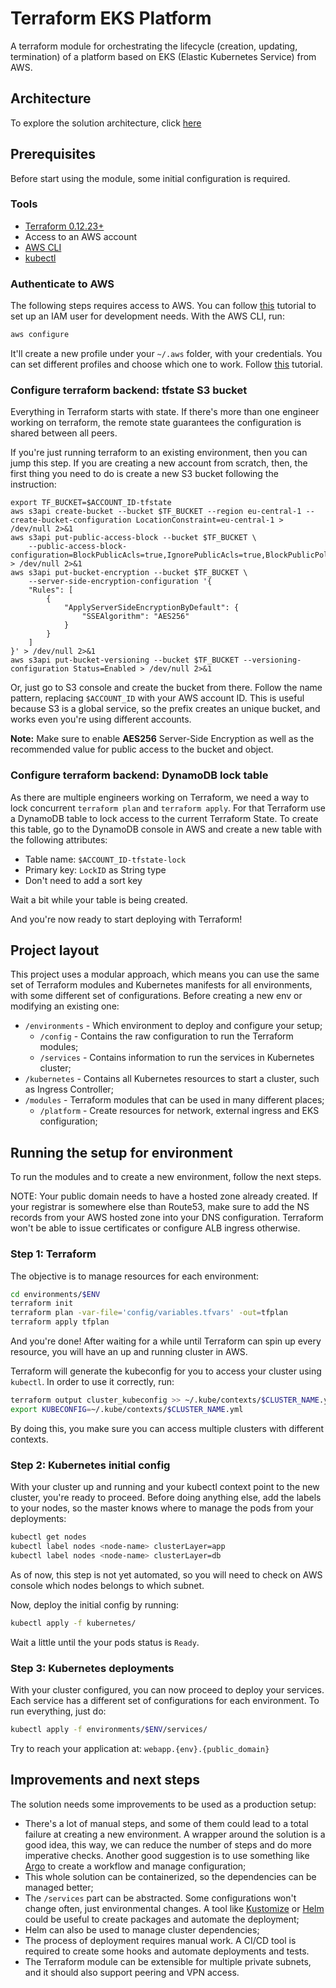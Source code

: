 # Terraform EKS Platform

A terraform module for orchestrating the lifecycle (creation, updating, termination) of a platform based on EKS (Elastic Kubernetes Service) from AWS.

## Architecture

To explore the solution architecture, click [here](docs/system-architecture.md)

## Prerequisites

Before start using the module, some initial configuration is required.

### Tools

- [Terraform 0.12.23+](https://www.terraform.io/downloads.html)
- Access to an AWS account
- [AWS CLI](https://aws.amazon.com/cli/)
- [kubectl](https://kubernetes.io/docs/tasks/tools/install-kubectl/)

### Authenticate to AWS

The following steps requires access to AWS. You can follow [this](https://docs.aws.amazon.com/IAM/latest/UserGuide/id_users_create.html) tutorial to set up an IAM user for development needs.
With the AWS CLI, run:

```bash
aws configure
```

It'll create a new profile under your `~/.aws` folder, with your credentials. You can set different profiles and choose which one to work. Follow [this](https://docs.aws.amazon.com/cli/latest/userguide/cli-configure-profiles.html) tutorial.

### Configure terraform backend: tfstate S3 bucket

Everything in Terraform starts with state. If there's more than one engineer working on terraform, the remote state guarantees the configuration is shared between all peers.
 
If you're just running terraform to an existing environment, then you can jump this step. If you are creating a new account from scratch, then, the first thing you need to do is create a new S3 bucket following the instruction:

```
export TF_BUCKET=$ACCOUNT_ID-tfstate
aws s3api create-bucket --bucket $TF_BUCKET --region eu-central-1 --create-bucket-configuration LocationConstraint=eu-central-1 > /dev/null 2>&1
aws s3api put-public-access-block --bucket $TF_BUCKET \
    --public-access-block-configuration=BlockPublicAcls=true,IgnorePublicAcls=true,BlockPublicPolicy=true,RestrictPublicBuckets=true > /dev/null 2>&1
aws s3api put-bucket-encryption --bucket $TF_BUCKET \
    --server-side-encryption-configuration '{
    "Rules": [
        {
            "ApplyServerSideEncryptionByDefault": {
                "SSEAlgorithm": "AES256"
            }
        }
    ]
}' > /dev/null 2>&1
aws s3api put-bucket-versioning --bucket $TF_BUCKET --versioning-configuration Status=Enabled > /dev/null 2>&1
```

Or, just go to S3 console and create the bucket from there. Follow the name pattern, replacing `$ACCOUNT_ID` with your AWS account ID. This is useful because S3 is a global service,
so the prefix creates an unique bucket, and works even you're using different accounts.

**Note:** Make sure to enable **AES256** Server-Side Encryption as well as the recommended value for public access to the bucket
and object.

### Configure terraform backend: DynamoDB lock table

As there are multiple engineers working on Terraform, we need a way to lock concurrent `terraform plan` and `terraform apply`. For that Terraform use a DynamoDB table to lock access to the current Terraform State. To create this table, go to the DynamoDB console in AWS and create a new table with the following attributes:

- Table name: `$ACCOUNT_ID-tfstate-lock`
- Primary key: `LockID` as String type
- Don't need to add a sort key

Wait a bit while your table is being created.

And you're now ready to start deploying with Terraform!
    
## Project layout

 This project uses a modular approach, which means you can use the same set of Terraform modules and Kubernetes manifests for all environments, with some different set of configurations.
 Before creating a new env or modifying an existing one:
 
 - `/environments` - Which environment to deploy and configure your setup;
   - `/config` - Contains the raw configuration to run the Terraform modules;
   - `/services` - Contains information to run the services in Kubernetes cluster;
 - `/kubernetes` - Contains all Kubernetes resources to start a cluster, such as Ingress Controller;
 - `/modules` - Terraform modules that can be used in many different places;
   - `/platform` - Create resources for network, external ingress and EKS configuration;
 
  
## Running the setup for environment

To run the modules and to create a new environment, follow the next steps.

NOTE: Your public domain needs to have a hosted zone already created. If your registrar is somewhere else than Route53, make sure to add the NS records from your AWS hosted zone into your DNS configuration. Terraform won't be able to issue certificates or configure ALB ingress otherwise.

### Step 1: Terraform

The objective is to manage resources for each environment:

```bash
cd environments/$ENV
terraform init
terraform plan -var-file='config/variables.tfvars' -out=tfplan
terraform apply tfplan
```

And you're done! After waiting for a while until Terraform can spin up every resource, you will have an up and running cluster in AWS.

Terraform will generate the kubeconfig for you to access your cluster using `kubectl`. In order to use it correctly, run:

```bash
terraform output cluster_kubeconfig >> ~/.kube/contexts/$CLUSTER_NAME.yml
export KUBECONFIG=~/.kube/contexts/$CLUSTER_NAME.yml
```

By doing this, you make sure you can access multiple clusters with different contexts.


### Step 2: Kubernetes initial config

With your cluster up and running and your kubectl context point to the new cluster, you're ready to proceed.
Before doing anything else, add the labels to your nodes, so the master knows where to manage the pods from your deployments:

```bash
kubectl get nodes
kubectl label nodes <node-name> clusterLayer=app
kubectl label nodes <node-name> clusterLayer=db
```

As of now, this step is not yet automated, so you will need to check on AWS console which nodes belongs to which subnet.

Now, deploy the initial config by running:

```bash
kubectl apply -f kubernetes/
```

Wait a little until the your pods status is `Ready`.

### Step 3: Kubernetes deployments

With your cluster configured, you can now proceed to deploy your services. Each service has a different set of configurations for each environment. To run everything, just do:

```bash
kubectl apply -f environments/$ENV/services/
```

Try to reach your application at: `webapp.{env}.{public_domain}`

## Improvements and next steps

The solution needs some improvements to be used as a production setup:

- There's a lot of manual steps, and some of them could lead to a total failure at creating a new environment. A wrapper around the solution is a good idea, this way, we can  reduce the number of steps and do more imperative checks.
Another good suggestion is to use something like [Argo](https://argoproj.github.io/) to create a workflow and manage configuration;
- This whole solution can be containerized, so the dependencies can be managed better;
- The `/services` part can be abstracted. Some configurations won't change often, just environmental changes. A tool like [Kustomize](https://kustomize.io/) or [Helm](https://helm.sh/) could be useful to create packages and automate the deployment;
- Helm can also be used to manage cluster dependencies;
- The process of deployment requires manual work. A CI/CD tool is required to create some hooks and automate deployments and tests.
- The Terraform module can be extensible for multiple private subnets, and it should also support peering and VPN access.
